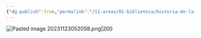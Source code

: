 ```yaml
---
{"dg-publish":true,"permalink":"/11-areas/02-biblioteca/historia-de-la-literatura-republicana/","noteIcon":""}
---
```


![Pasted image 20231123052058.png|200](/img/user/02%20Image/Pasted%20image%2020231123052058.png)